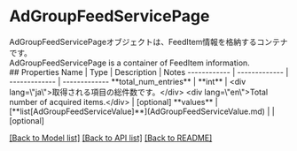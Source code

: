 # AdGroupFeedServicePage

<div lang=\"ja\">AdGroupFeedServicePageオブジェクトは、FeedItem情報を格納するコンテナです。</div> <div lang=\"en\">AdGroupFeedServicePage is a container of FeedItem information.</div> 
## Properties
Name | Type | Description | Notes
------------ | ------------- | ------------- | -------------
**total_num_entries** | **int** | &lt;div lang&#x3D;\&quot;ja\&quot;&gt;取得される項目の総件数です。&lt;/div&gt; &lt;div lang&#x3D;\&quot;en\&quot;&gt;Total number of acquired items.&lt;/div&gt;  | [optional] 
**values** | [**list[AdGroupFeedServiceValue]**](AdGroupFeedServiceValue.md) |  | [optional] 

[[Back to Model list]](../README.md#documentation-for-models) [[Back to API list]](../README.md#documentation-for-api-endpoints) [[Back to README]](../README.md)


